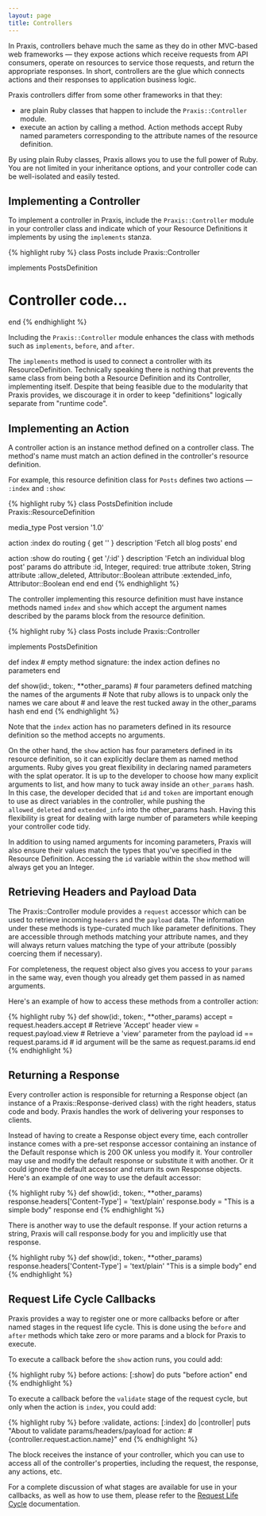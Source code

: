```yaml
---
layout: page
title: Controllers
---
```

In Praxis, controllers behave much the same as they do in other MVC-based web
frameworks &mdash; they expose actions which receive requests from API
consumers, operate on resources to service those requests, and return the
appropriate responses. In short, controllers are the glue which connects
actions and their responses to application business logic.

Praxis controllers differ from some other frameworks in that they:

* are plain Ruby classes that happen to include the `Praxis::Controller`
  module.
* execute an action by calling a method. Action methods accept Ruby named
  parameters corresponding to the attribute names of the resource definition.

By using plain Ruby classes, Praxis allows you to use the full power of Ruby.
You are not limited in your inheritance options, and your controller code can
be well-isolated and easily tested.

## Implementing a Controller

To implement a controller in Praxis, include the `Praxis::Controller` module in
your controller class and indicate which of your Resource Definitions it
implements by using the `implements` stanza.

{% highlight ruby %}
class Posts
  include Praxis::Controller

  implements PostsDefinition

  # Controller code...
end
{% endhighlight %}

Including the `Praxis::Controller` module enhances the class with methods such
as `implements`, `before`, and `after`.

The `implements` method is used to connect a controller with its
ResourceDefinition. Technically speaking there is nothing that prevents the
same class from being both a Resource Definition and its Controller,
implementing itself. Despite that being feasible due to the modularity that
Praxis provides, we discourage it in order to keep "definitions" logically
separate from "runtime code".

## Implementing an Action

A controller action is an instance method defined on a controller class. The
method's name must match an action defined in the controller's resource
definition.

For example, this resource definition class for `Posts` defines two actions
&mdash; `:index` and `:show`:

{% highlight ruby %}
class PostsDefinition
  include Praxis::ResourceDefinition

  media_type Post
  version '1.0'

  action :index do
    routing { get '' }
    description 'Fetch all blog posts'
  end

  action :show do
    routing { get '/:id' }
    description 'Fetch an individual blog post'
    params do
      attribute :id, Integer, required: true
      attribute :token, String
      attribute :allow_deleted, Attributor::Boolean
      attribute :extended_info, Attributor::Boolean
    end
  end
end
{% endhighlight %}

The controller implementing this resource definition must have instance methods
named `index` and `show` which accept the argument names described by the
params block from the resource definition.

{% highlight ruby %}
class Posts
  include Praxis::Controller

  implements PostsDefinition

  def index
    # empty method signature: the index action defines no parameters
  end

  def show(id:, token:, **other_params)
    # four parameters defined matching the names of the arguments
    # Note that ruby allows is to unpack only the names we care about
    # and leave the rest tucked away in the other_params hash
  end
end
{% endhighlight %}

Note that the `index` action has no parameters defined in its resource
definition so the method accepts no arguments.

On the other hand, the `show` action has four parameters defined in its
resource definition, so it can explicitly declare them as named method
arguments. Ruby gives you great flexibility in declaring named parameters with
the splat operator. It is up to the developer to choose how many explicit
arguments to list, and how many to tuck away inside an `other_params` hash. In
this case, the developer decided that `id` and `token` are important enough to
use as direct variables in the controller, while pushing the `allowed_deleted`
and `extended_info` into the other_params hash. Having this flexibility is
great for dealing with large number of parameters while keeping your controller
code tidy.

In addition to using named arguments for incoming parameters, Praxis will also
ensure their values match the types that you've specified in the Resource
Definition. Accessing the `id` variable within the `show` method will always
get you an Integer.

## Retrieving Headers and Payload Data

The Praxis::Controller module provides a `request` accessor which can be used
to retrieve incoming `headers` and the `payload` data. The information under
these methods is type-curated much like parameter definitions. They are
accessible through methods matching your attribute names, and they will always
return values matching the type of your attribute (possibly coercing them if
necessary).

For completeness, the request object also gives you access to your `params` in
the same way, even though you already get them passed in as named arguments.

Here's an example of how to access these methods from a controller action:

{% highlight ruby %}
def show(id:, token:, **other_params)
  accept = request.headers.accept # Retrieve 'Accept' header
  view   = request.payload.view   # Retrieve a 'view' parameter from the payload
  id == request.params.id         # id argument will be the same as request.params.id
end
{% endhighlight %}

## Returning a Response

Every controller action is responsible for returning a Response object (an
instance of a Praxis::Response-derived class) with the right headers, status
code and body.  Praxis handles the work of delivering your responses to
clients.

Instead of having to create a Response object every time, each controller
instance comes with a pre-set response accessor containing an instance of the
Default response which is 200 OK unless you modify it. Your controller may use
and modify the default response or substitute it with another. Or it could
ignore the default accessor and return its own Response objects. Here's an
example of one way to use the default accessor:

{% highlight ruby %}
def show(id:, token:, **other_params)
  response.headers['Content-Type'] = 'text/plain'
  response.body = "This is a simple body"
  response
end
{% endhighlight %}

There is another way to use the default response. If your action returns a
string, Praxis will call response.body for you and implicitly use that
response.

{% highlight ruby %}
def show(id:, token:, **other_params)
  response.headers['Content-Type'] = 'text/plain'
  "This is a simple body"
end
{% endhighlight %}

## Request Life Cycle Callbacks

Praxis provides a way to register one or more callbacks before or after named
stages in the request life cycle. This is done using the `before` and `after`
methods which take zero or more params and a block for Praxis to execute.

To execute a callback before the `show` action runs, you could add:

{% highlight ruby %}
before actions: [:show] do
  puts "before action"
end
{% endhighlight %}

To execute a callback before the `validate` stage of the request cycle, but
only when the action is `index`, you could add:

{% highlight ruby %}
before :validate, actions: [:index] do |controller|
  puts "About to validate params/headers/payload for action: #{controller.request.action.name}"
end
{% endhighlight %}

The block receives the instance of your controller, which you can use to access
all of the controller's properties, including the request, the response, any
actions, etc.

For a complete discussion of what stages are available for use in your
callbacks, as well as how to use them, please refer to the [Request Life
Cycle](../request-life-cycle/) documentation.
